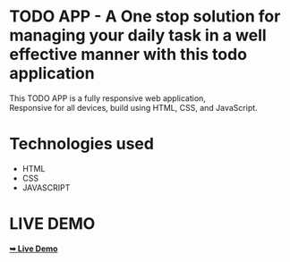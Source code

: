 <H1 align="left">TODO APP - A One stop solution for managing your daily task in a well effective manner with this todo application</H1>

 This  TODO APP is a fully responsive web application, <br /> Responsive for all devices, build using HTML, CSS, and JavaScript.

<h1 align="left">Technologies used</h1>
<ul>
  <li>HTML</li>
  <li>CSS</li>
  <li>JAVASCRIPT</li>
</ul>

<h1 align="left">LIVE DEMO</h1>
<a href=""><strong>➥ Live Demo</strong></a>
